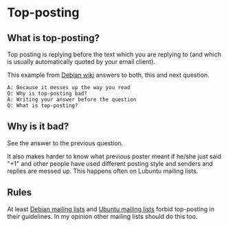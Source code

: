 Top-posting
===========

What is top-posting?
--------------------

Top posting is replying before the text which you are replying to (and which is usually automatically quoted by your email client).

This example from [Debian wiki](https://wiki.debian.org/FAQsFromDebianUser#What_is_top-posting_.28and_why_shouldn.27t_I_do_it.29.3F) answers to both, this and next question.

    A: Because it messes up the way you read
    Q: Why is top-posting bad?
    A: Writing your answer before the question
    Q: What is top-posting?

Why is it bad?
--------------

See the answer to the previous question.

It also makes harder to know what previous poster meant if he/she just said "+1" and other people have used different posting style and senders and replies are messed up. This happens often on Lubuntu mailing lists.

Rules
-----

At least [Debian mailing lists](http://www.debian.org/MailingLists/#codeofconduct) and [Ubuntu mailing lists](http://www.ubuntu.com/support/community/mailinglists) forbid top-posting in their guidelines. In my opinion other mailing lists should do this too.
